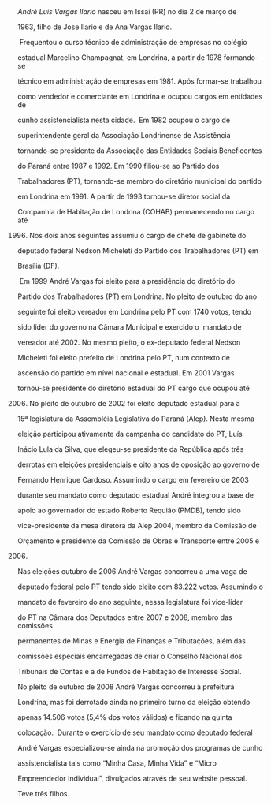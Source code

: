 

 



*André Luís Vargas Ilario* nasceu em Issaí (PR) no dia 2 de março de

1963, filho de Jose Ilario e de Ana Vargas Ilario.



 Frequentou o curso técnico de administração de empresas no colégio

estadual Marcelino Champagnat, em Londrina, a partir de 1978 formando-se

técnico em administração de empresas em 1981. Após formar-se trabalhou

como vendedor e comerciante em Londrina e ocupou cargos em entidades de

cunho assistencialista nesta cidade.  Em 1982 ocupou o cargo de

superintendente geral da Associação Londrinense de Assistência

tornando-se presidente da Associação das Entidades Sociais Beneficentes

do Paraná entre 1987 e 1992. Em 1990 filiou-se ao Partido dos

Trabalhadores (PT), tornando-se membro do diretório municipal do partido

em Londrina em 1991. A partir de 1993 tornou-se diretor social da

Companhia de Habitação de Londrina (COHAB) permanecendo no cargo até

1996. Nos dois anos seguintes assumiu o cargo de chefe de gabinete do

deputado federal Nedson Micheleti do Partido dos Trabalhadores (PT) em

Brasília (DF).



 Em 1999 André Vargas foi eleito para a presidência do diretório do

Partido dos Trabalhadores (PT) em Londrina. No pleito de outubro do ano

seguinte foi eleito vereador em Londrina pelo PT com 1740 votos, tendo

sido líder do governo na Câmara Municipal e exercido o  mandato de

vereador até 2002. No mesmo pleito, o ex-deputado federal Nedson

Micheleti foi eleito prefeito de Londrina pelo PT, num contexto de

ascensão do partido em nível nacional e estadual. Em 2001 Vargas

tornou-se presidente do diretório estadual do PT cargo que ocupou até

2006. No pleito de outubro de 2002 foi eleito deputado estadual para a

15ª legislatura da Assembléia Legislativa do Paraná (Alep). Nesta mesma

eleição participou ativamente da campanha do candidato do PT, Luís

Inácio Lula da Silva, que elegeu-se presidente da República após três

derrotas em eleições presidenciais e oito anos de oposição ao governo de

Fernando Henrique Cardoso. Assumindo o cargo em fevereiro de 2003

durante seu mandato como deputado estadual André integrou a base de

apoio ao governador do estado Roberto Requião (PMDB), tendo sido

vice-presidente da mesa diretora da Alep 2004, membro da Comissão de

Orçamento e presidente da Comissão de Obras e Transporte entre 2005 e

2006.



Nas eleições outubro de 2006 André Vargas concorreu a uma vaga de

deputado federal pelo PT tendo sido eleito com 83.222 votos. Assumindo o

mandato de fevereiro do ano seguinte, nessa legislatura foi vice-líder

do PT na Câmara dos Deputados entre 2007 e 2008, membro das comissões

permanentes de Minas e Energia de Finanças e Tributações, além das

comissões especiais encarregadas de criar o Conselho Nacional dos

Tribunais de Contas e a de Fundos de Habitação de Interesse Social.



No pleito de outubro de 2008 André Vargas concorreu à prefeitura

Londrina, mas foi derrotado ainda no primeiro turno da eleição obtendo

apenas 14.506 votos (5,4% dos votos válidos) e ficando na quinta

colocação.  Durante o exercício de seu mandato como deputado federal

André Vargas especializou-se ainda na promoção dos programas de cunho

assistencialista tais como “Minha Casa, Minha Vida” e “Micro

Empreendedor Individual”, divulgados através de seu website pessoal.



Teve três filhos.



